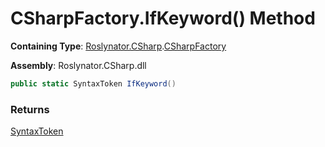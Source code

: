 # CSharpFactory\.IfKeyword\(\) Method

**Containing Type**: [Roslynator.CSharp](../../README.md)\.[CSharpFactory](../README.md)

**Assembly**: Roslynator\.CSharp\.dll

```csharp
public static SyntaxToken IfKeyword()
```

### Returns

[SyntaxToken](https://docs.microsoft.com/en-us/dotnet/api/microsoft.codeanalysis.syntaxtoken)

